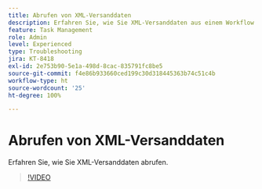 ```yaml
---
title: Abrufen von XML-Versanddaten
description: Erfahren Sie, wie Sie XML-Versanddaten aus einem Workflow abrufen.
feature: Task Management
role: Admin
level: Experienced
type: Troubleshooting
jira: KT-8418
exl-id: 2e753b90-5e1a-498d-8cac-835791fc8be5
source-git-commit: f4e86b933660ced199c30d318445363b74c51c4b
workflow-type: ht
source-wordcount: '25'
ht-degree: 100%

---
```


# Abrufen von XML-Versanddaten

Erfahren Sie, wie Sie XML-Versanddaten abrufen.

>[!VIDEO](https://video.tv.adobe.com/v/335949?quality=12&learn=on)
